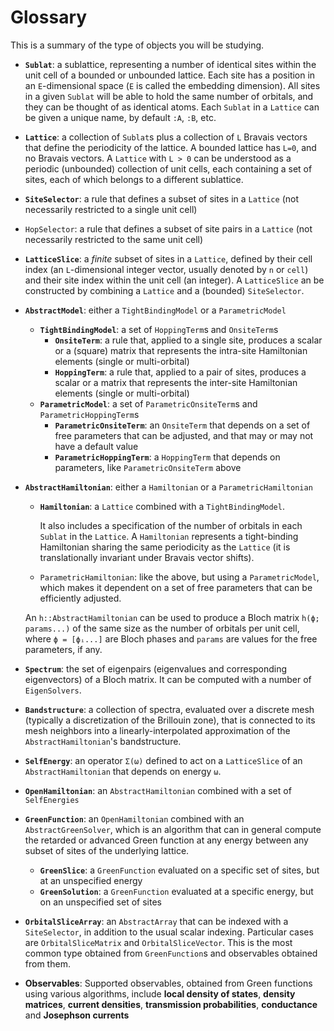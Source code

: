 # Glossary

This is a summary of the type of objects you will be studying.

- **`Sublat`**: a sublattice, representing a number of identical sites within the unit cell of a bounded or unbounded lattice. Each site has a position in an `E`-dimensional space (`E` is called the embedding dimension). All sites in a given `Sublat` will be able to hold the same number of orbitals, and they can be thought of as identical atoms. Each `Sublat` in a `Lattice` can be given a unique name, by default `:A`, `:B`, etc.
- **`Lattice`**: a collection of `Sublat`s plus a collection of `L` Bravais vectors that define the periodicity of the lattice. A bounded lattice has `L=0`, and no Bravais vectors. A `Lattice` with `L > 0` can be understood as a periodic (unbounded) collection of unit cells, each containing a set of sites, each of which belongs to a different sublattice.
- **`SiteSelector`**: a rule that defines a subset of sites in a `Lattice` (not necessarily restricted to a single unit cell)
- `HopSelector`: a rule that defines a subset of site pairs in a `Lattice` (not necessarily restricted to the same unit cell)
- **`LatticeSlice`**: a *finite* subset of sites in a `Lattice`, defined by their cell index (an `L`-dimensional integer vector, usually denoted by `n` or `cell`) and their site index within the unit cell (an integer). A `LatticeSlice` an be constructed by combining a `Lattice` and a (bounded) `SiteSelector`.
- **`AbstractModel`**: either a `TightBindingModel` or a `ParametricModel`
  - **`TightBindingModel`**: a set of `HoppingTerm`s and `OnsiteTerm`s
    - **`OnsiteTerm`**: a rule that, applied to a single site, produces a scalar or a (square) matrix that represents the intra-site Hamiltonian elements (single or multi-orbital)
    - **`HoppingTerm`**: a rule that, applied to a pair of sites, produces a scalar or a matrix that represents the inter-site Hamiltonian elements (single or multi-orbital)
  - **`ParametricModel`**: a set of `ParametricOnsiteTerm`s and `ParametricHoppingTerm`s
    - **`ParametricOnsiteTerm`**: an `OnsiteTerm` that depends on a set of free parameters that can be adjusted, and that may or may not have a default value
    - **`ParametricHoppingTerm`**: a `HoppingTerm` that depends on parameters, like `ParametricOnsiteTerm` above
- **`AbstractHamiltonian`**: either a `Hamiltonian` or a `ParametricHamiltonian`
  - **`Hamiltonian`**: a `Lattice` combined with a `TightBindingModel`.

    It also includes a specification of the number of orbitals in each `Sublat` in the `Lattice`. A `Hamiltonian` represents a tight-binding Hamiltonian sharing the same periodicity as the `Lattice` (it is translationally invariant under Bravais vector shifts).

  - `ParametricHamiltonian`: like the above, but using a `ParametricModel`, which makes it dependent on a set of free parameters that can be efficiently adjusted.

  An `h::AbstractHamiltonian` can be used to produce a Bloch matrix `h(ϕ; params...)` of the same size as the number of orbitals per unit cell, where `ϕ = [ϕᵢ...]` are Bloch phases and `params` are values for the free parameters, if any.
- **`Spectrum`**: the set of eigenpairs (eigenvalues and corresponding eigenvectors) of a Bloch matrix. It can be computed with a number of `EigenSolvers`.
- **`Bandstructure`**: a collection of spectra, evaluated over a discrete mesh (typically a discretization of the Brillouin zone), that is connected to its mesh neighbors into a linearly-interpolated approximation of the `AbstractHamiltonian`'s bandstructure.
- **`SelfEnergy`**: an operator `Σ(ω)` defined to act on a `LatticeSlice` of an `AbstractHamiltonian` that depends on energy `ω`.
- **`OpenHamiltonian`**: an `AbstractHamiltonian` combined with a set of `SelfEnergies`
- **`GreenFunction`**: an `OpenHamiltonian` combined with an `AbstractGreenSolver`, which is an algorithm that can in general compute the retarded or advanced Green function at any energy between any subset of sites of the underlying lattice.
  - **`GreenSlice`**: a `GreenFunction` evaluated on a specific set of sites, but at an unspecified energy
  - **`GreenSolution`**: a `GreenFunction` evaluated at a specific energy, but on an unspecified set of sites

- **`OrbitalSliceArray`**: an `AbstractArray` that can be indexed with a `SiteSelector`, in addition to the usual scalar indexing. Particular cases are `OrbitalSliceMatrix` and `OrbitalSliceVector`. This is the most common type obtained from `GreenFunction`s and observables obtained from them.
- **Observables**: Supported observables, obtained from Green functions using various algorithms, include **local density of states**, **density matrices**, **current densities**, **transmission probabilities**, **conductance** and **Josephson currents**

